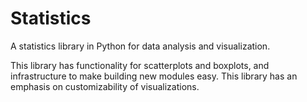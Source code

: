# Statistics
A statistics library in Python for data analysis and visualization.

This library has functionality for scatterplots and boxplots, and infrastructure to make building new modules easy. This library has an emphasis on customizability of visualizations.
